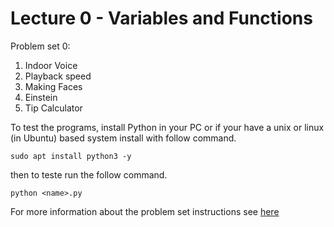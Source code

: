 # Lecture 0 -  Variables and Functions

Problem set 0:

1. Indoor Voice
2. Playback speed
3. Making Faces
4. Einstein
5. Tip Calculator

To test the programs, install Python in your PC or if your have a unix or linux (in Ubuntu) based system install with follow command.

~~~
sudo apt install python3 -y
~~~

then to teste run the follow command.

~~~
python <name>.py
~~~

For more information about the problem set instructions see [here](https://cs50.harvard.edu/python/2022/psets/0)